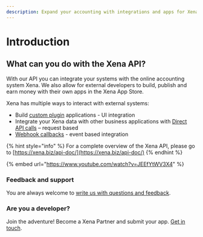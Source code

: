 ```yaml
---
description: Expand your accounting with integrations and apps for Xena.
---
```


# Introduction

## What can you do with the Xena API?

With our API you can integrate your systems with the online accounting system Xena. We also allow for external developers to build, publish and earn money with their own apps in the Xena App Store.

Xena has multiple ways to interact with external systems:

* Build [custom plugin](development/get-started/createplugin.md) applications - UI integration
* Integrate your Xena data with other business applications with [Direct API calls](development/get-started/the-xena-api.md) – request based
* [Webhook callbacks](development/get-started/using-webhooks.md) - event based integration

{% hint style="info" %}
For a complete overview of the Xena API, please go to [https://xena.biz/api-doc/](https://xena.biz/api-doc/)
{% endhint %}

{% embed url="https://www.youtube.com/watch?v=JEEfYtWV3X4" %}



### Feedback and support

You are always welcome to [write us with questions and feedback](mailto:developer@xena.biz&subject=Feedback%20from%20devleoper).

### Are you a developer?

Join the adventure! Become a Xena Partner and submit your app. [Get in touch](mailto:developer@xena.biz&subject=Xena%20developer%20partnership).

